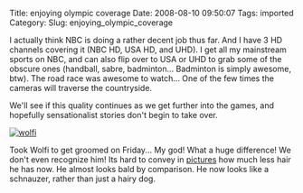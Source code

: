 Title: enjoying olympic coverage
Date: 2008-08-10 09:50:07
Tags: imported
Category: 
Slug: enjoying_olympic_coverage

I actually think NBC is doing a rather decent job thus far.  And I have 3 HD channels covering it (NBC HD, USA HD, and UHD).  I get all my mainstream sports on NBC, and can also flip over to USA or UHD to grab some of the obscure ones (handball, sabre, badminton...  Badminton is simply awesome, btw).  The road race was awesome to watch...  One of the few times the cameras will traverse the countryside.

We'll see if this quality continues as we get further into the games, and hopefully sensationalist stories don't begin to take over.

<a href="http://www.flickr.com/photos/markphilpot/sets/72157606640033860/">
<img src="http://farm4.static.flickr.com/3191/2749094824_2bef4e4ce2.jpg?v=0" alt="wolfi" class="aligncenter"/></a>

Took Wolfi to get groomed on Friday... My god!  What a huge difference!  We don't even recognize him!  Its hard to convey in <a href="http://www.flickr.com/photos/markphilpot/sets/72157606640033860/">pictures</a> how much less hair he has now.  He almost looks bald by comparison.  He now looks like a schnauzer, rather than just a hairy dog.
